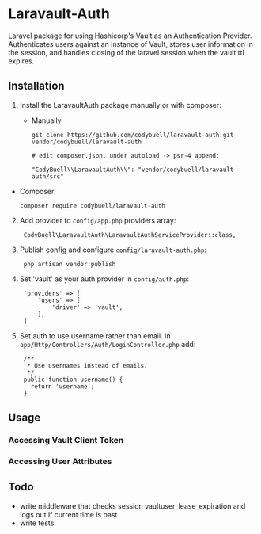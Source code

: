 Laravault-Auth
==============

Laravel package for using Hashicorp's Vault as an Authentication Provider.  Authenticates users against an instance of Vault, stores user information in the session, and handles closing of the laravel session when the vault ttl expires.

Installation
------------

1. Install the LaravaultAuth package manually or with composer:

   - Manually

     ```
     git clone https://github.com/codybuell/laravault-auth.git vendor/codybuell/laravault-auth

     # edit composer.json, under autoload -> psr-4 append:

     "CodyBuell\\LaravaultAuth\\": "vendor/codybuell/laravault-auth/src"
     ```

  - Composer

        composer require codybuell/laravault-auth

2. Add provider to `config/app.php` providers array:

        CodyBuell\LaravaultAuth\LaravaultAuthServiceProvider::class,

3. Publish config and configure `config/laravault-auth.php`:

        php artisan vendor:publish

4. Set 'vault' as your auth provider in `config/auth.php`:

        'providers' => [
            'users' => [
                'driver' => 'vault',
            ],
        ]

5. Set auth to use username rather than email. In `app/Http/Controllers/Auth/LoginController.php` add:

        /**
         * Use usernames instead of emails.
         */
        public function username() {
          return 'username';
        }

Usage
-----

### Accessing Vault Client Token

### Accessing User Attributes

Todo
----

- write middleware that checks session vaultuser_lease_expiration and logs out if current time is past
- write tests
